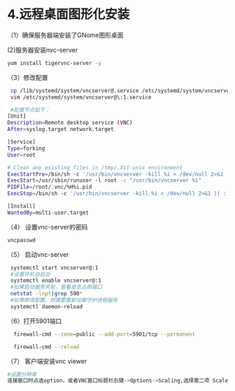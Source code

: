 # 4.远程桌面图形化安装

（1）确保服务器端安装了GNome图形桌面

(2)服务器安装nvc-server

```bash
yum install tigervnc-server -y
```

（3）修改配置

```bash
 cp /lib/systemd/system/vncserver@.service /etc/systemd/system/vncserver@:1.service
 vim /etc/systemd/system/vncserver@\:1.service

 #配置节点如下：
[Unit]
Description=Remote desktop service (VNC)
After=syslog.target network.target

[Service]
Type=forking
User=root

# Clean any existing files in /tmp/.X11-unix environment
ExecStartPre=/bin/sh -c '/usr/bin/vncserver -kill %i > /dev/null 2>&1 || :'
ExecStart=/usr/sbin/runuser -l root -c "/usr/bin/vncserver %i"
PIDFile=/root/.vnc/%H%i.pid
ExecStop=/bin/sh -c '/usr/bin/vncserver -kill %i > /dev/null 2>&1 || :'

[Install]
WantedBy=multi-user.target
```

（4） 设置vnc-server的密码

```bash
vncpasswd
```

（5） 启动vnc-server

```bash
 systemctl start vncserver@:1
 #设置开机自启动
 systemctl enable vncserver@:1
 #如果启动服务失败，查看是否占用端口
 netstat -lnpt|grep 590*
 #如果修改配置，则需要重新加载守护进程服务
 systemctl daemon-reload
```

（6）打开5901端口

```bash
  firewall-cmd --zone=public --add-port=5901/tcp --permanent

  firewall-cmd --reload
```

（7） 客户端安装vnc viewer

```bash
#设置分辨率
连接窗口时点选option，或者VNC窗口标题栏右键->Options->Scaling,选择第二项 Scaleto fit window
```
